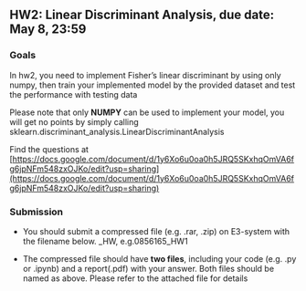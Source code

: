 ## HW2: Linear Discriminant Analysis, due date: May 8, 23:59

### Goals
In hw2, you need to implement Fisher’s linear discriminant by using only numpy, then train your implemented model by the provided dataset and test the performance with testing data

Please note that only **NUMPY** can be used to implement your model, you will get no points by simply calling sklearn.discriminant_analysis.LinearDiscriminantAnalysis 

Find the questions at [https://docs.google.com/document/d/1y6Xo6u0oa0h5JRQ5SKxhqOmVA6fg6jpNFm548zxOJKo/edit?usp=sharing](https://docs.google.com/document/d/1y6Xo6u0oa0h5JRQ5SKxhqOmVA6fg6jpNFm548zxOJKo/edit?usp=sharing)
### Submission
- You should submit a compressed file (e.g. .rar, .zip) on E3-system with the filename below.
<STUDENT-ID>_HW<NUMBER>, e.g.0856165_HW1

- The compressed file should have **two files**, including your code (e.g. .py or .ipynb) and a report(.pdf) with your answer. Both files should be named as above. Please refer to the attached file for details



